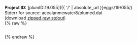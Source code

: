 **Project ID:** [plumID:19.055]({{ '/' | absolute_url }}eggs/19/055/)  
Stderr for source:  acealanmewater8/plumed.dat   
(download [zipped raw stdout](plumed.dat.plumed_master.stdout.txt.zip))  
{% raw %}
<pre>
</pre>
{% endraw %}
